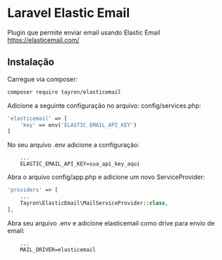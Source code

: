 # Laravel Elastic Email
Plugin que permite enviar email usando Elastic Email 
https://elasticemail.com/


## Instalação

Carregue via composer:
```bash
composer require tayron/elasticemail
```

Adicione a seguinte configuração no arquivo: config/services.php:
```php
'elasticemail' => [
    'key' => env('ELASTIC_EMAIL_API_KEY')
]
```

No seu arquivo .env adicione a configuração:
```env
    ...
    ELASTIC_EMAIL_API_KEY=sua_api_key_aqui
```

Abra o arquivo config/app.php e adicione um novo ServiceProvider:
```php
'providers' => [
    ...
    Tayron\ElasticEmail\MailServiceProvider::class,
],
```

Abra seu arquivo .env e adicione elasticemail como drive para envio de email:
```env
    ...
    MAIL_DRIVER=elasticemail
```

